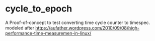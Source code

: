 # cycle_to_epoch
A Proof-of-concept to test converting time cycle counter to timespec.
modeled after https://aufather.wordpress.com/2010/09/08/high-performance-time-measuremen-in-linux/
